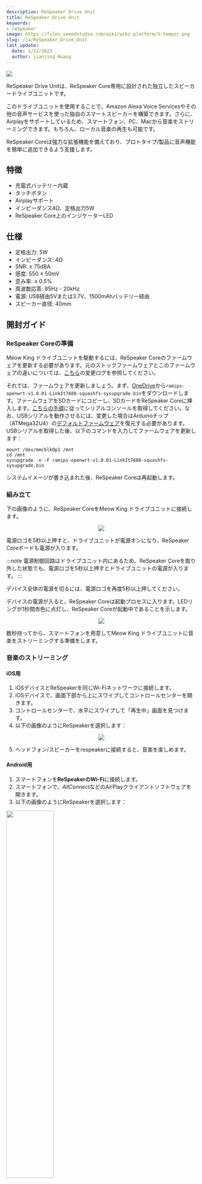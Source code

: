 ```yaml
---
description: ReSpeaker Drive Unit
title: ReSpeaker Drive Unit
keywords:
- reSpeaker
image: https://files.seeedstudio.com/wiki/wiki-platform/S-tempor.png
slug: /ja/ReSpeaker_Drive_Unit
last_update:
  date: 1/12/2023
  author: jianjing Huang
---
```



![](https://files.seeedstudio.com/wiki/ReSpeaker_Drive_Unit/img/Meow_King_Drive_Unit.jpg)

ReSpeaker Drive Unitは、ReSpeaker Core専用に設計された独立したスピーカードライブユニットです。

このドライブユニットを使用することで、Amazon Alexa Voice Servicesやその他の音声サービスを使った独自のスマートスピーカーを構築できます。さらに、Airplayをサポートしているため、スマートフォン、PC、Macから音楽をストリーミングできます。もちろん、ローカル音楽の再生も可能です。

ReSpeaker Coreは強力な拡張機能を備えており、プロトタイプ/製品に音声機能を簡単に追加できるよう支援します。

## 特徴

- 充電式バッテリー内蔵
- タッチボタン
- Airplayサポート
- インピーダンス4Ω、定格出力5W
- ReSpeaker Core上のインジケーターLED

## 仕様

- 定格出力: 5W
- インピーダンス: 4Ω
- SNR: ≥ 75dBA
- 感度: 550 ± 50mV
- 歪み率: ≤ 0.5%
- 周波数応答: 85Hz - 20kHz
- 電源: USB経由5Vまたは3.7V、1500mAhバッテリー経由
- スピーカー直径: 40mm

## 開封ガイド

### ReSpeaker Coreの準備

Meow King ドライブユニットを駆動するには、ReSpeaker Coreのファームウェアを更新する必要があります。元のストックファームウェアとこのファームウェアの違いについては、[こちら](https://onedrive.live.com/?authkey=%21AKD3ZD6g0DE2M9E&cid=5219529519B9B6A1&id=5219529519B9B6A1%21720&parId=5219529519B9B6A1%21721&o=OneUp)の変更ログを参照してください。

それでは、ファームウェアを更新しましょう。まず、[OneDrive](https://1drv.ms/f/s!AqG2uRmVUhlShUyg92Q-oNAxNjPR)から`ramips-openwrt-v1.0.01-LinkIt7688-squashfs-sysupgrade.bin`をダウンロードします。ファームウェアをSDカードにコピーし、SDカードをReSpeaker Coreに挿入します。[こちらの手順](https://wiki.seeedstudio.com/ReSpeaker_Core/#2-connect-to-serial-console)に従ってシリアルコンソールを取得してください。なお、USBシリアルを動作させるには、変更した場合はArduinoチップ（ATMega32U4）の[デフォルトファームウェア](https://files.seeedstudio.com/wiki/ReSpeaker_Drive_Unit/res/respeaker_arduino_library/examples/pixels_pattern/pixels_pattern.ino)を復元する必要があります。USBシリアルを取得した後、以下のコマンドを入力してファームウェアを更新します：

```shell
mount /dev/mmcblk0p1 /mnt
cd /mnt
sysupgrade -n -F ramips-openwrt-v1.0.01-LinkIt7688-squashfs-sysupgrade.bin
```

システムイメージが書き込まれた後、ReSpeaker Coreは再起動します。

### 組み立て

下の画像のように、ReSpeaker CoreをMeow King ドライブユニットに接続します。

<div align="center"><img width={1000} src="https://files.seeedstudio.com/wiki/ReSpeaker_Drive_Unit/img/mk_1.jpg" /></div>

電源ロゴを5秒以上押すと、ドライブユニットが電源オンになり、ReSpeaker Coreボードも電源が入ります。

:::note
電源制御回路はドライブユニット内にあるため、ReSpeaker Coreを取り外した状態でも、電源ロゴを5秒以上押すとドライブユニットの電源が入ります。
:::

デバイス全体の電源を切るには、電源ロゴを再度5秒以上押してください。

デバイスの電源が入ると、ReSpeaker Coreは起動プロセスに入ります。LEDリングが1秒間赤色に点灯し、ReSpeaker Coreが起動中であることを示します。

<div align="center"><img width={1000} src="https://files.seeedstudio.com/wiki/ReSpeaker_Drive_Unit/img/mk_2.jpg" /></div>

数秒待ってから、スマートフォンを用意してMeow King ドライブユニットに音楽をストリーミングする準備をします。

### 音楽のストリーミング

#### iOS用

1. iOSデバイスとReSpeakerを同じWi-Fiネットワークに接続します。
2. iOSデバイスで、画面下部から上にスワイプしてコントロールセンターを開きます。
3. コントロールセンターで、水平にスワイプして「再生中」画面を見つけます。
4. 以下の画像のようにReSpeakerを選択します：

<div align="center"><img width="{500}" src="https://files.seeedstudio.com/wiki/ReSpeaker_Drive_Unit/img/airplay.png" /></div>

5. ヘッドフォン/スピーカーをrespeakerに接続すると、音楽を楽しめます。

#### Android用

1. スマートフォンを**ReSpeakerのWi-Fi**に接続します。
2. スマートフォンで、*AllConnect*などのAirPlayクライアントソフトウェアを開きます。
3. 以下の画像のようにReSpeakerを選択します：

<div className="text-center">
  <img src="https://files.seeedstudio.com/wiki/ReSpeaker_Drive_Unit/img/dlna.png" width="50%" height="50%" />
</div>

4. ヘッドフォン/スピーカーをrespeakerに接続すると、音楽を楽しめます。

:::note
再生後に音が聞こえない場合は、プレーヤーアプリケーションの音量を上げてみてください。
:::

## 技術サポート & 製品ディスカッション

弊社製品をお選びいただきありがとうございます！弊社製品での体験ができるだけスムーズになるよう、さまざまなサポートを提供しています。さまざまな好みやニーズに対応するため、複数のコミュニケーションチャンネルを用意しています。

<div class="button_tech_support_container">
<a href="https://forum.seeedstudio.com/" class="button_forum"></a> 
<a href="https://www.seeedstudio.com/contacts" class="button_email"></a>
</div>

<div class="button_tech_support_container">
<a href="https://discord.gg/eWkprNDMU7" class="button_discord"></a> 
<a href="https://github.com/Seeed-Studio/wiki-documents/discussions/69" class="button_discussion"></a>
</div>
